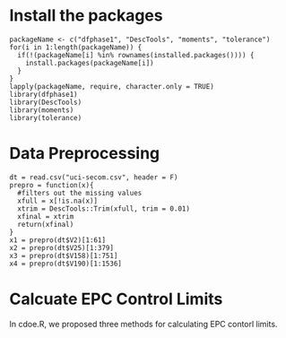 # Install the packages

```{r}
packageName <- c("dfphase1", "DescTools", "moments", "tolerance")
for(i in 1:length(packageName)) {
  if(!(packageName[i] %in% rownames(installed.packages()))) {
    install.packages(packageName[i])
  }
}
lapply(packageName, require, character.only = TRUE)
library(dfphase1)
library(DescTools)
library(moments)
library(tolerance)
```

# Data Preprocessing

```{r}
dt = read.csv("uci-secom.csv", header = F)
prepro = function(x){
  #filters out the missing values
  xfull = x[!is.na(x)]
  xtrim = DescTools::Trim(xfull, trim = 0.01)
  xfinal = xtrim
  return(xfinal)
}
x1 = prepro(dt$V2)[1:61]
x2 = prepro(dt$V25)[1:379] 
x3 = prepro(dt$V158)[1:751]
x4 = prepro(dt$V190)[1:1536]
```

# Calcuate EPC Control Limits

In cdoe.R, we proposed three methods for calculating EPC contorl limits.
